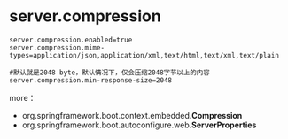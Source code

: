 # server.compression

```text
server.compression.enabled=true
server.compression.mime-types=application/json,application/xml,text/html,text/xml,text/plain

#默认就是2048 byte，默认情况下，仅会压缩2048字节以上的内容
server.compression.min-response-size=2048
```

more：

* org.springframework.boot.context.embedded.**Compression**
* org.springframework.boot.autoconfigure.web.**ServerProperties**

